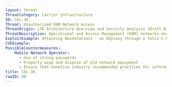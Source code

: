 ```yaml
---
layout: threat
ThreatCategory: Carrier Infrastructure
ID: CEL-30
Threat: Unauthorized OAM Network Access
ThreatOrigin: LTE Architecture Overview and Security Analysis (Draft NISTIR 8071) [^166]
ThreatDescription: Operational and Access Management (OAM) networks enable remote management of carrier infrastructure components. Unauthorized access to OAM networks can allow intentional misconfiguration of the communication components.
ExploitExample: Attacking BaseStations - an Odyssey through a Telco's Network [^177]
CVEExample:
PossibleCountermeasures:
    Mobile Network Operator:
      - Use of strong passwords
      - Properly wipe and dispose of old network equipment
      - Ensure that baseline industry recommended practices for information system security are implemented and validated
title: CEL-30
rawID: 30
---
```

